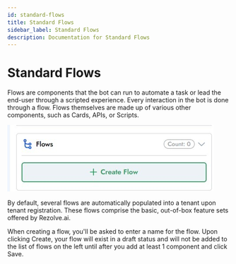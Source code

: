 ```yaml
---
id: standard-flows
title: Standard Flows
sidebar_label: Standard Flows
description: Documentation for Standard Flows
---
```


# Standard Flows

Flows are components that the bot can run to automate a task or lead the end-user through a scripted experience. Every interaction in the bot is done through a flow. Flows themselves are made up of various other components, such as Cards, APIs, or Scripts.

![Create Flow](../../../static/img/Creator%20Studio/Create_Flow.jpg)

By default, several flows are automatically populated into a tenant upon tenant registration. These flows comprise the basic, out-of-box feature sets offered by Rezolve.ai. 

When creating a flow, you'll be asked to enter a name for the flow. Upon clicking Create, your flow will exist in a draft status and will not be added to the list of flows on the left until after you add at least 1 component and click Save.
